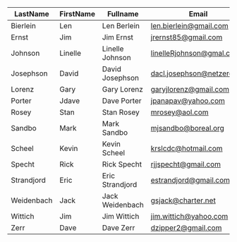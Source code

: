 | LastName | FirstName | Fullname | Email |
| --- | --- | --- | --- |
| Bierlein|Len|Len Berlein|len.bierlein@gmail.com|952-240-7533 |
| Ernst|Jim|Jim Ernst|jrernst85@gmail.com|612-816-9885 }
| Johnson|Linelle|Linelle Johnson|linelleRjohnson@gmal.com|512-220-0824 |
| Josephson|David|David Josephson|dacl.josephson@netzero.net|651-436-5388 |
| Lorenz|Gary|Gary Lorenz|garyjlorenz@gmail.com|612-328-4425 |
| Porter|Jdave|Dave Porter|jpanapav@yahoo.com|952-890-5531 |
| Rosey|Stan|Stan Rosey|mrosey@aol.com|612-825-4849 |
| Sandbo|Mark|Mark Sandbo|mjsandbo@boreal.org|218-370-1615 |
| Scheel|Kevin|Kevin Scheel|krslcdc@hotmail.com|952-431-4723 | 
| Specht|Rick|Rick Specht|rjjspecht@gmail.com|952-913-1570 |
| Strandjord|Eric|Eric Strandjord|estrandjord@gmail.com|612-518-1638 |
| Weidenbach|Jack|Jack Weidenbach|gsjack@charter.net|952-221-3649 |
| Wittich|Jim|Jim Wittich|jim.wittich@yahoo.com|952-451-2053 |
| Zerr|Dave|Dave Zerr|dzipper2@gmail.com|612-859-6328 |
